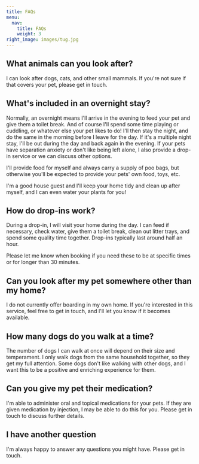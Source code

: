 ```yaml
---
title: FAQs
menu:
  nav:
    title: FAQs
    weight: 3
right_image: images/tug.jpg
---
```


## What animals can you look after?

I can look after dogs, cats, and other small mammals. If you're not sure if that
covers your pet, please get in touch.

## What's included in an overnight stay?

Normally, an overnight means I'll arrive in the evening to feed your pet and
give them a toilet break. And of course I'll spend some time playing or
cuddling, or whatever else your pet likes to do! I'll then stay the night, and
do the same in the morning before I leave for the day. If it's a multiple night
stay, I'll be out during the day and back again in the evening. If your pets
have separation anxiety or don't like being left alone, I also provide a drop-in
service or we can discuss other options.

I'll provide food for myself and always carry a supply of poo bags, but
otherwise you'll be expected to provide your pets' own food, toys, etc.

I'm a good house guest and I'll keep your home tidy and clean up after myself,
and I can even water your plants for you!

## How do drop-ins work?

During a drop-in, I will visit your home during the day. I can feed if
necessary, check water, give them a toilet break, clean out litter trays, and
spend some quality time together. Drop-ins typically last around half an hour.

Please let me know when booking if you need these to be at specific times or for
longer than 30 minutes.

## Can you look after my pet somewhere other than my home?

I do not currently offer boarding in my own home. If you're interested in this
service, feel free to get in touch, and I'll let you know if it becomes
available.

## How many dogs do you walk at a time?

The number of dogs I can walk at once will depend on their size and temperament.
I only walk dogs from the same household together, so they get my full
attention. Some dogs don't like walking with other dogs, and I want this to be a
positive and enriching experience for them.

## Can you give my pet their medication?

I'm able to administer oral and topical medications for your pets. If they are
given medication by injection, I may be able to do this for you. Please get in
touch to discuss further details.

## I have another question

I'm always happy to answer any questions you might have. Please get in touch.

